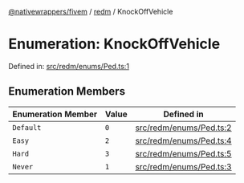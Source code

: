 [@nativewrappers/fivem](../../README.md) / [redm](../README.md) / KnockOffVehicle

# Enumeration: KnockOffVehicle

Defined in: [src/redm/enums/Ped.ts:1](https://github.com/nativewrappers/fivem/blob/b9a4f02a0f902a29cccc3c350b3c8379abeb4a1b/src/redm/enums/Ped.ts#L1)

## Enumeration Members

| Enumeration Member | Value | Defined in |
| ------ | ------ | ------ |
| <a id="default"></a> `Default` | `0` | [src/redm/enums/Ped.ts:2](https://github.com/nativewrappers/fivem/blob/b9a4f02a0f902a29cccc3c350b3c8379abeb4a1b/src/redm/enums/Ped.ts#L2) |
| <a id="easy"></a> `Easy` | `2` | [src/redm/enums/Ped.ts:4](https://github.com/nativewrappers/fivem/blob/b9a4f02a0f902a29cccc3c350b3c8379abeb4a1b/src/redm/enums/Ped.ts#L4) |
| <a id="hard"></a> `Hard` | `3` | [src/redm/enums/Ped.ts:5](https://github.com/nativewrappers/fivem/blob/b9a4f02a0f902a29cccc3c350b3c8379abeb4a1b/src/redm/enums/Ped.ts#L5) |
| <a id="never"></a> `Never` | `1` | [src/redm/enums/Ped.ts:3](https://github.com/nativewrappers/fivem/blob/b9a4f02a0f902a29cccc3c350b3c8379abeb4a1b/src/redm/enums/Ped.ts#L3) |
